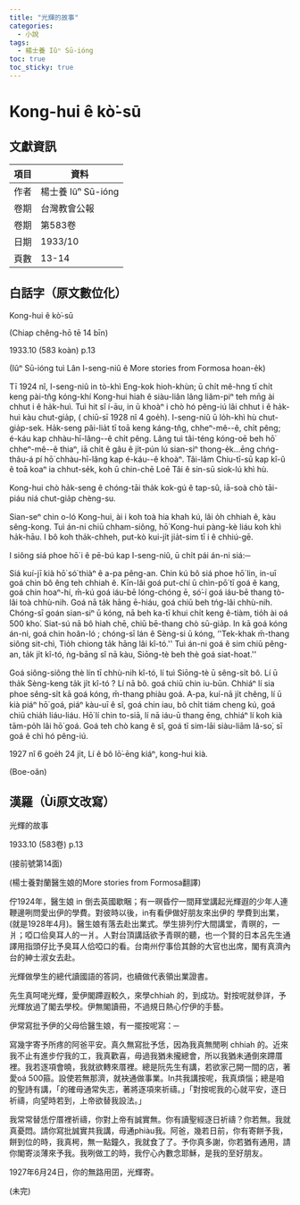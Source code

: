 ```yaml
---
title: "光輝的故事"
categories:
  - 小說
tags:
  - 楊士養 Iûⁿ Sū-ióng
toc: true
toc_sticky: true
---
```


# Kong-hui ê kò͘-sū

## 文獻資訊

| 項目 | 資料 |
|---|---|
| 作者 | 楊士養 Iûⁿ Sū-ióng |
| 卷期 | 台灣教會公報 |
| 卷期 | 第583卷 |
| 日期 | 1933/10 |
| 頁數 | 13-14 |

## 白話字（原文數位化）

Kong-hui ê kò͘-sū

(Chiap chêng-hō tē 14 bīn)

1933.10 (583 koàn) p.13

(Iûⁿ Sū-ióng tuì Lân I-seng-niû ê More stories from Formosa hoan-e̍k)

Tī 1924 nî, I-seng-niû in tò-khì Eng-kok hioh-khùn; ū chi̍t mê-hng tī chi̍t keng pài-tn̂g kóng-khí Kong-hui hiah ê siàu-liân lâng liâm-piⁿ teh mn̄g ài chhut i ê ha̍k-huì. Tuì hit sî í-āu, in ū khoàⁿ i chò hó pêng-iú lâi chhut i ê ha̍k-huì kàu chut-gia̍p, ( chiū-sī 1928 nî 4 goe̍h). I-seng-niû ū lo̍h-khì hù chut-gia̍p-sek. Ha̍k-seng pâi-lia̍t tī toā keng káng-tn̂g, chheⁿ-mê--ê, chi̍t pêng; é-káu kap chhàu-hī-lâng--ê chi̍t pêng. Lâng tuì tâi-téng kóng-oē beh hō͘ chheⁿ-mê--ê thiaⁿ, iā chi̍t ê gâu ê ji̍t-pún lú sian-siⁿ thong-e̍k...ēng chńg-thâu-á pí hō͘ chhàu-hī-lâng kap é-káu--ê khoàⁿ. Tâi-lâm Chiu-tī-sū kap kî-û ê toā koaⁿ ia chhut-se̍k, koh ū chin-chē Loē Tâi ê sin-sū siok-lú khì hù.

Kong-hui chò ha̍k-seng ê chóng-tāi tha̍k kok-gú ê tap-sû, iā-soà chò tāi-piáu niá chut-gia̍p chèng-su.

Sian-seⁿ chin o-ló Kong-hui, ài i koh toà hia khah kú, lâi o̍h chhiah ê, kàu sêng-kong. Tuì án-ni chiū chham-siông, hō͘ Kong-hui pàng-kè liáu koh khì ha̍k-hāu. I bô koh tha̍k-chheh, put-kò kui-ji̍t jia̍t-sim tī i ê chhiú-gē.

I siông siá phoe hō͘ i ê pē-bú kap I-seng-niû, ū chi̍t pái án-ni siá:─

Siá kuí-jī kià hō͘ só͘ thiàⁿ ê a-pa pêng-an. Chin kú bô siá phoe hō͘ lin, in-uī goá chin bô êng teh chhiah ê. Kīn-lâi goá put-chí ū chìn-pō͘ tī goá ê kang, goá chin hoaⁿ-hí, m̄-kú goá iáu-bē lóng-chóng ē, só͘-í goá iáu-bē thang tò-lâi toà chhù-nih. Goá nā ta̍k hāng ē-hiáu, goá chiū beh tńg-lâi chhù-nih. Chóng-sī goán sian-siⁿ ū kóng, nā beh ka-tī khui chi̍t keng ê-tiàm, tio̍h ài oá 500 kho͘. Siat-sú nā bô hiah chē, chiū bē-thang chò sū-gia̍p. In kā goá kóng án-ni, goá chin hoân-ló ; chóng-sī lán ê Sèng-si ū kóng, ‘'Tek-khak m̄-thang siông sit-chì, Tio̍h chiong ta̍k hāng lâi kî-tó.'' Tuì án-ni goá ê sim chiū pêng-an, ta̍k ji̍t kî-tó, ǹg-bāng sî nā kàu, Siōng-tè beh thè goá siat-hoat.''

Goá siông-siông thè lín tī chhù-nih kî-tó, lí tuì Siōng-tè ū sêng-si̍t bô. Lí ū tha̍k Sèng-keng ta̍k ji̍t kî-tó ? Lí nā bô. goá chiū chin iu-būn. Chhiáⁿ lí sia phoe sêng-si̍t kā goá kóng, m̄-thang phiàu goá. A-pa, kuí-nā ji̍t chêng, lí ū kià piáⁿ hō͘ goá, piáⁿ kàu-uī ê sî, goá chin iau, bô chi̍t tiám cheng kú, goá chiū chia̍h liáu-liáu. Hō͘ lí chin to-siā, lí nā iáu-ū thang ēng, chhiáⁿ lí koh kià tām-po̍h lâi hō͘ goá. Goá teh chò kang ê sî, goá tī sim-lāi siàu-liām Iâ-so͘, sī goá ê chì hó pêng-iú.

1927 nî 6 goe̍h 24 ji̍t, Lí ê bô lō͘-ēng kiáⁿ, kong-hui kià.

(Boe-oân)

## 漢羅（Ùi原文改寫）

光輝的故事

1933.10 (583卷) p.13

(接前號第14面)

(楊士養對蘭醫生娘的More stories from Formosa翻譯)

佇1924年，醫生娘 in 倒去英國歇睏；有一暝昏佇一間拜堂講起光輝遐的少年人連鞭邊咧問愛出伊的學費。對彼時以後，in有看伊做好朋友來出伊的 學費到出業，(就是1928年4月)。醫生娘有落去赴出業式。學生排列佇大間講堂，青暝的，一爿；啞口佮臭耳人的一爿。人對台頂講話欲予青暝的聽，也一个賢的日本呂先生通譯用指頭仔比予臭耳人佮啞口的看。台南州佇事佮其餘的大官也出席，閣有真濟內台的紳士淑女去赴。

光輝做學生的總代讀國語的答詞，也續做代表領出業證書。

先生真呵咾光輝，愛伊閣蹛遐較久，來學chhiah 的，到成功。對按呢就參詳，予光輝放過了閣去學校。伊無閣讀冊，不過規日熱心佇伊的手藝。

伊常寫批予伊的父母佮醫生娘，有一擺按呢寫：─

寫幾字寄予所疼的阿爸平安。真久無寫批予恁，因為我真無閒咧 chhiah 的。近來我不止有進步佇我的工，我真歡喜，毋過我猶未攏總會，所以我猶未通倒來蹛厝裡。我若逐項會曉，我就欲轉來厝裡。總是阮先生有講，若欲家己開一間的店，著愛oá 500箍。設使若無那濟，就袂通做事業。In共我講按呢，我真煩惱；總是咱的聖詩有講，「的確毋通常失志，著將逐項來祈禱。」「對按呢我的心就平安，逐日祈禱，向望時若到，上帝欲替我設法。」

我常常替恁佇厝裡祈禱，你對上帝有誠實無。你有讀聖經逐日祈禱？你若無。我就真憂悶。請你寫批誠實共我講，毋通phiàu我。阿爸，幾若日前，你有寄餅予我，餅到位的時，我真枵，無一點鐘久，我就食了了。予你真多謝，你若猶有通用，請你閣寄淡薄來予我。我咧做工的時，我佇心內數念耶穌，是我的至好朋友。

1927年6月24日，你的無路用囝，光輝寄。

(未完)
